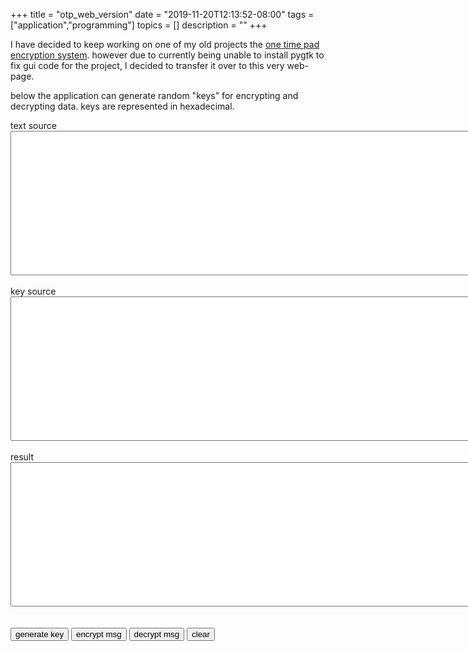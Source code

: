 +++
title = "otp_web_version"
date = "2019-11-20T12:13:52-08:00"
tags = ["application","programming"]
topics = []
description = ""
+++

I have decided to keep working on one of my old projects the [one time pad encryption 
system](/cgi-bin/fossil.cgi/otp_crypt/).   however due to currently being unable to install 
pygtk to fix gui code for the project, I decided to transfer it over to this very web-page.

<!-- more --> 

below the application can generate random "keys" for encrypting and decrypting data. 
keys are represented in hexadecimal.
 
<script defer src="/js/otp_crypt_web.js"></script>
<div id="application">
	<label>text source</label><br />
	<textarea id="msg" class="appInput"	cols="150" rows="15"></textarea>
	<br />
	<br />
	<label>key source</label><br />
	<textarea id="key" class="appInput" cols="150" rows="15"></textarea>
	<br />
	<br />
	<label>result</label><br>
	<textarea id="results" class="appInput" cols="150" rows="15" readonly></textarea><br>
	<br />
	<br />
	<button id="gen">generate key</button>
	<button id="encrypt">encrypt msg</button>
	<button id="decrypt">decrypt msg</button>
	<button id="clear">clear</button>
</div>